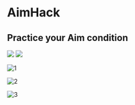 # AimHack

## Practice your Aim condition

<img src="https://img.shields.io/badge/Unity-FFFFFF?style=for-the-badge&logo=Unity&logoColor=black"/> <img src="https://img.shields.io/badge/C%23-FFF000?style=for-the-badge&logo=Csharp&logoColor=black"/>

![1](https://user-images.githubusercontent.com/86642224/193448196-8ddccc9f-f3d8-484a-ba0c-09f47ca43777.jpg)

![2](https://user-images.githubusercontent.com/86642224/193448202-6bcefaf2-84bb-413a-953a-7de2bb522640.jpg)

![3](https://user-images.githubusercontent.com/86642224/193448205-0572456f-3b05-43fd-bf7d-47fb2c98f38b.jpg)
